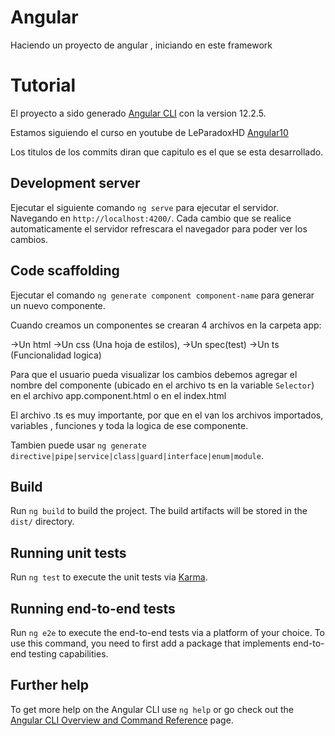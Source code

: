 # Angular
Haciendo un proyecto de angular , iniciando en este framework

# Tutorial

El proyecto a sido generado [Angular CLI](https://github.com/angular/angular-cli) con la 
version 12.2.5.

Estamos  siguiendo el curso en youtube de LeParadoxHD [Angular10](https://www.youtube.com/watch?v=SZtxwDAqEok&list=PLezsbUDiwcpmhNiMzVPYJXV0Rqn71G4PU&index=1&t=8s)

Los titulos de los commits diran que capitulo es el que se esta desarrollado.

## Development server

Ejecutar el siguiente comando `ng serve` para ejecutar el servidor. Navegando en `http://localhost:4200/`. Cada cambio que se realice automaticamente el servidor refrescara el navegador
para poder ver los cambios.

## Code scaffolding

Ejecutar el comando `ng generate component component-name` para generar un nuevo componente.

Cuando creamos un componentes se crearan  4 archivos en la carpeta app:

 ->Un html
 ->Un css (Una hoja de estilos),
 ->Un spec(test)
 ->Un ts (Funcionalidad logica)

Para que el usuario pueda visualizar los cambios debemos agregar el nombre del componente
(ubicado en el archivo ts en la variable `Selector`) en el archivo app.component.html o en el index.html

El archivo .ts es muy importante, por que en el van los archivos importados, variables , funciones y toda la logica de ese 
componente.


 Tambien puede usar `ng generate directive|pipe|service|class|guard|interface|enum|module`.

## Build

Run `ng build` to build the project. The build artifacts will be stored in the `dist/` directory.

## Running unit tests

Run `ng test` to execute the unit tests via [Karma](https://karma-runner.github.io).

## Running end-to-end tests

Run `ng e2e` to execute the end-to-end tests via a platform of your choice. To use this command, you need to first add a package that implements end-to-end testing capabilities.

## Further help

To get more help on the Angular CLI use `ng help` or go check out the [Angular CLI Overview and Command Reference](https://angular.io/cli) page.

